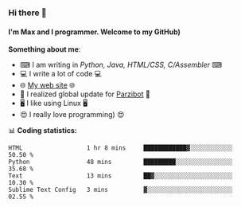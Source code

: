 ### Hi there 👋
#### I'm Max and I programmer. Welcome to my GitHub)

**Something about me**:
- ⌨ I am writing in _Python, Java, HTML/CSS, C/Assembler_ ⌨
- 💻 I write a lot of code 💻
- 🌐 [My web site](https://merive.herokuapp.com/) 🌐
- 💾 I realized global update for [Parzibot](https://github.com/merive/Parzibot) 💾
- 🖥️ I like using Linux 🖥️
- 😍 I really love programming) 😍

📊 **Coding statistics:**
<!--START_SECTION:waka-->
```text
HTML                  1 hr 8 mins     ████████████▓░░░░░░░░░░░░   50.50 % 
Python                48 mins         █████████░░░░░░░░░░░░░░░░   35.68 % 
Text                  13 mins         ██▓░░░░░░░░░░░░░░░░░░░░░░   10.30 % 
Sublime Text Config   3 mins          ▓░░░░░░░░░░░░░░░░░░░░░░░░   02.55 % 
```
<!--END_SECTION:waka-->
